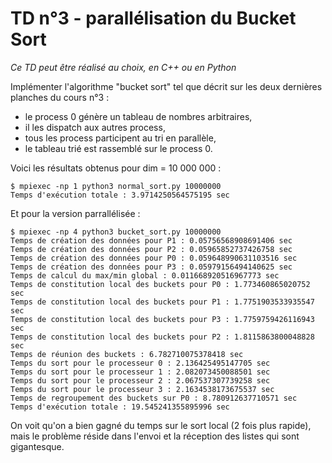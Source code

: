 # TD n°3 - parallélisation du Bucket Sort

*Ce TD peut être réalisé au choix, en C++ ou en Python*

Implémenter l'algorithme "bucket sort" tel que décrit sur les deux dernières planches du cours n°3 :

- le process 0 génère un tableau de nombres arbitraires,
- il les dispatch aux autres process,
- tous les process participent au tri en parallèle,
- le tableau trié est rassemblé sur le process 0.


Voici les résultats obtenus pour dim = 10 000 000 :

```
$ mpiexec -np 1 python3 normal_sort.py 10000000
Temps d'exécution totale : 3.9714250564575195 sec
```

Et pour la version parrallélisée :
```
$ mpiexec -np 4 python3 bucket_sort.py 10000000
Temps de création des données pour P1 : 0.05756568908691406 sec
Temps de création des données pour P2 : 0.05965852737426758 sec
Temps de création des données pour P0 : 0.059648990631103516 sec
Temps de création des données pour P3 : 0.05979156494140625 sec
Temps de calcul du max/min global : 0.011668920516967773 sec
Temps de constitution local des buckets pour P0 : 1.773460865020752 sec
Temps de constitution local des buckets pour P1 : 1.7751903533935547 sec
Temps de constitution local des buckets pour P3 : 1.7759759426116943 sec
Temps de constitution local des buckets pour P2 : 1.8115863800048828 sec
Temps de réunion des buckets : 6.782710075378418 sec
Temps du sort pour le processeur 0 : 2.136425495147705 sec
Temps du sort pour le processeur 1 : 2.082073450088501 sec
Temps du sort pour le processeur 2 : 2.067537307739258 sec
Temps du sort pour le processeur 3 : 2.1634538173675537 sec
Temps de regroupement des buckets sur P0 : 8.780912637710571 sec
Temps d'exécution totale : 19.545241355895996 sec
```

On voit qu'on a bien gagné du temps sur le sort local (2 fois plus rapide), mais le problème réside dans l'envoi et la réception des listes qui sont gigantesque. 

